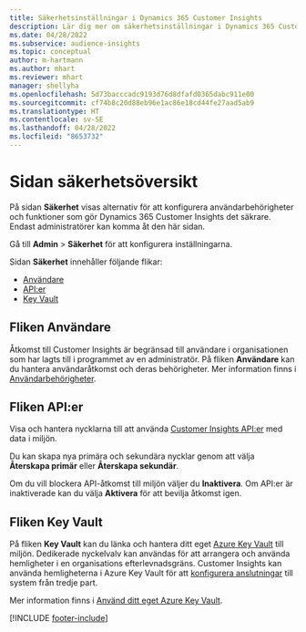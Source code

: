 ```yaml
---
title: Säkerhetsinställningar i Dynamics 365 Customer Insights
description: Lär dig mer om säkerhetsinställningar i Dynamics 365 Customer Insights.
ms.date: 04/28/2022
ms.subservice: audience-insights
ms.topic: conceptual
author: m-hartmann
ms.author: mhart
ms.reviewer: mhart
manager: shellyha
ms.openlocfilehash: 5d73bacccadc9193d76d8dfafd0365dabc911e00
ms.sourcegitcommit: cf74b8c20d88eb96e1ac86e18cd44fe27aad5ab9
ms.translationtype: HT
ms.contentlocale: sv-SE
ms.lasthandoff: 04/28/2022
ms.locfileid: "8653732"
---
```

# <a name="security-overview-page"></a>Sidan säkerhetsöversikt

På sidan **Säkerhet** visas alternativ för att konfigurera användarbehörigheter och funktioner som gör Dynamics 365 Customer Insights det säkrare. Endast administratörer kan komma åt den här sidan. 

Gå till **Admin** > **Säkerhet** för att konfigurera inställningarna.

Sidan **Säkerhet** innehåller följande flikar:
- [Användare](#users-tab)
- [API:er](#apis-tab)
- [Key Vault](#key-vault-tab)

## <a name="users-tab"></a>Fliken Användare

Åtkomst till Customer Insights är begränsad till användare i organisationen som har lagts till i programmet av en administratör. På fliken **Användare** kan du hantera användaråtkomst och deras behörigheter. Mer information finns i [Användarbehörigheter](permissions.md).

## <a name="apis-tab"></a>Fliken API:er

Visa och hantera nycklarna till att använda [Customer Insights API:er](apis.md) med data i miljön.

Du kan skapa nya primära och sekundära nycklar genom att välja **Återskapa primär** eller **Återskapa sekundär**. 

Om du vill blockera API-åtkomst till miljön väljer du **Inaktivera**. Om API:er är inaktiverade kan du välja **Aktivera** för att bevilja åtkomst igen.

## <a name="key-vault-tab"></a>Fliken Key Vault

På fliken **Key Vault** kan du länka och hantera ditt eget [Azure Key Vault](/azure/key-vault/general/basic-concepts) till miljön.
Dedikerade nyckelvalv kan användas för att arrangera och använda hemligheter i en organisations efterlevnadsgräns. Customer Insights kan använda hemligheterna i Azure Key Vault för att [konfigurera anslutningar](connections.md) till system från tredje part.

Mer information finns i [Använd ditt eget Azure Key Vault](use-azure-key-vault.md).


[!INCLUDE [footer-include](includes/footer-banner.md)]
